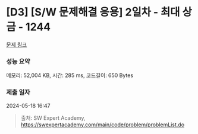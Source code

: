 # [D3] [S/W 문제해결 응용] 2일차 - 최대 상금 - 1244 

[문제 링크](https://swexpertacademy.com/main/code/problem/problemDetail.do?contestProbId=AV15Khn6AN0CFAYD) 

### 성능 요약

메모리: 52,004 KB, 시간: 285 ms, 코드길이: 650 Bytes

### 제출 일자

2024-05-18 16:47



> 출처: SW Expert Academy, https://swexpertacademy.com/main/code/problem/problemList.do